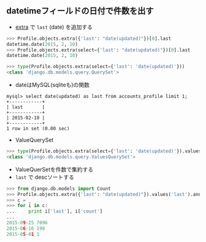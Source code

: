 ## datetimeフィールドの日付で件数を出す
- [extra](https://docs.djangoproject.com/en/1.8/ref/models/querysets/#django.db.models.query.QuerySet.extra) で `last` (date) を追加する

~~~py
>>> Profile.objects.extra({'last': "date(updated)"})[0].last
datetime.date(2015, 2, 10)
>>> Profile.objects.extra(select={'last': "date(updated)"})[0].last
datetime.date(2015, 2, 10)
~~~

~~~py
>>> type(Profile.objects.extra(select={'last': 'date(updated)'}))
<class 'django.db.models.query.QuerySet'>
~~~


- dateはMySQL(sqliteも)の関数

~~~
mysql> select date(updated) as last from accounts_profile limit 1;
+------------+
| last       |
+------------+
| 2015-02-10 |
+------------+
1 row in set (0.00 sec)
~~~

- ValueQuerySet

~~~py
>>> type(Profile.objects.extra(select={'last': 'date(updated)'}).values('last'))
<class 'django.db.models.query.ValuesQuerySet'>
~~~

- ValueQuerSetを件数で集約する
- `last` で descソートする

~~~py
>>> from django.db.models import Count
>>> Profile.objects.extra({'last': "date(updated)"}).values('last').annotate(count=Count('id')).order_by('-last')
>>> c = _
>>> for i in c:
...     print i['last'], i['count']
...
2015-09-25 7096
2015-06-16 198
2015-05-01 1
~~~
